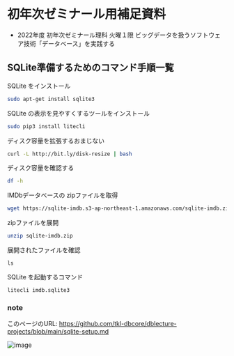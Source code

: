 # 初年次ゼミナール用補足資料
- 2022年度 初年次ゼミナール理科 火曜１限 ビッグデータを扱うソフトウェア技術「データベース」を実践する

## SQLite準備するためのコマンド手順一覧

SQLite をインストール

```bash
sudo apt-get install sqlite3
```

SQLite の表示を見やすくするツールをインストール

```bash
sudo pip3 install litecli
```

ディスク容量を拡張するおまじない

```bash
curl -L http://bit.ly/disk-resize | bash
```

ディスク容量を確認する
```bash
df -h
```

IMDbデータベースの zipファイルを取得

```bash
wget https://sqlite-imdb.s3-ap-northeast-1.amazonaws.com/sqlite-imdb.zip
```

zipファイルを展開
```bash
unzip sqlite-imdb.zip
```

展開されたファイルを確認
```
ls
```

SQLite を起動するコマンド                      

```
litecli imdb.sqlite3
```

### note

このページのURL: https://github.com/tkl-dbcore/dblecture-projects/blob/main/sqlite-setup.md

![image](https://user-images.githubusercontent.com/22444/169811373-a2eb455c-88d0-4b56-a519-c6b231a32fe4.png)
